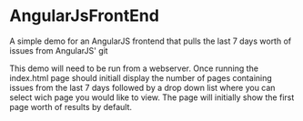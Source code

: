 # AngularJsFrontEnd
A simple demo for an AngularJS frontend that pulls the last 7 days worth of issues from AngularJS' git

This demo will need to be run from a webserver. Once running the index.html page should initiall display the number of pages containing issues from the last 7 days followed by a drop down list where you can select wich page you would like to view. The page will initially show the first page worth of results by default.
